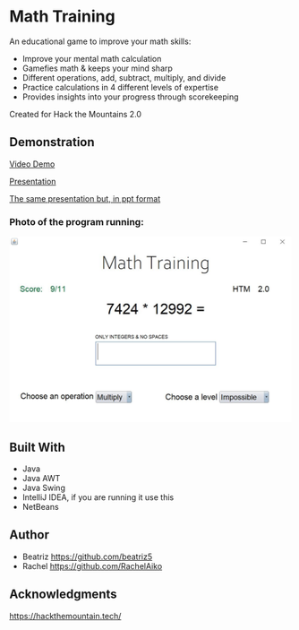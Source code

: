 # Math Training
An educational game to improve your math skills: 

* Improve your mental math calculation
* Gamefies math & keeps your mind sharp
* Different operations, add, subtract, multiply, and divide
* Practice calculations in 4 different levels of expertise
* Provides insights into your progress through scorekeeping

Created for Hack the Mountains 2.0

## Demonstration

[Video Demo](https://www.youtube.com/watch?v=Tn7FXkDTP9A)

[Presentation](https://github.com/beatriz5/math-training/blob/master/Math%20Training.pdf)

[The same presentation but, in ppt format](https://github.com/beatriz5/math-training/blob/master/Presentation%20ppt.ppt)


### Photo of the program running:

![alt text](https://github.com/beatriz5/math-training/blob/master/Math%20Training%203.JPG)

## Built With

* Java
* Java AWT
* Java Swing
* IntelliJ IDEA, if you are running it use this
* NetBeans

## Author

* Beatriz https://github.com/beatriz5
* Rachel https://github.com/RachelAiko

## Acknowledgments

https://hackthemountain.tech/



